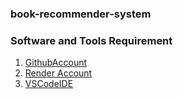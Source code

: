 ### book-recommender-system

### Software and Tools Requirement
1. [GithubAccount](https://github.com)
2. [Render Account](https://render.com)
3. [VSCodeIDE](https://code.visualstudio.com)
